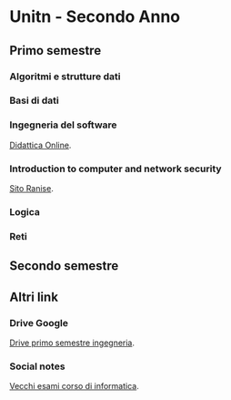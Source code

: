 # Unitn - Secondo Anno

## Primo semestre

### Algoritmi e strutture dati


### Basi di dati


### Ingegneria del software
[Didattica Online](https://didatticaonline.unitn.it/dol/course/view.php?id=16085).

### Introduction to computer and network security
[Sito Ranise](https://sites.google.com/view/intro2cns?hl=en).

### Logica


### Reti


## Secondo semestre



## Altri link

### Drive Google
[Drive primo semestre ingegneria](http://bit.ly/drive-folder).


### Social notes
[Vecchi esami corso di informatica](https://socialnotes.eu).

